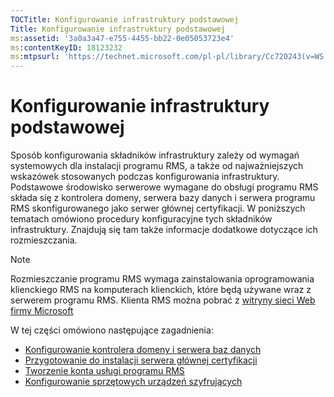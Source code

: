 ```yaml
---
TOCTitle: Konfigurowanie infrastruktury podstawowej
Title: Konfigurowanie infrastruktury podstawowej
ms:assetid: '3a0a3a47-e755-4455-bb22-0e05053723e4'
ms:contentKeyID: 18123232
ms:mtpsurl: 'https://technet.microsoft.com/pl-pl/library/Cc720243(v=WS.10)'
---
```


Konfigurowanie infrastruktury podstawowej
=========================================

Sposób konfigurowania składników infrastruktury zależy od wymagań systemowych dla instalacji programu RMS, a także od najważniejszych wskazówek stosowanych podczas konfigurowania infrastruktury. Podstawowe środowisko serwerowe wymagane do obsługi programu RMS składa się z kontrolera domeny, serwera bazy danych i serwera programu RMS skonfigurowanego jako serwer głównej certyfikacji. W poniższych tematach omówiono procedury konfiguracyjne tych składników infrastruktury. Znajdują się tam także informacje dodatkowe dotyczące ich rozmieszczania.

> [!note]  
> Rozmieszczanie programu RMS wymaga zainstalowania oprogramowania klienckiego RMS na komputerach klienckich, które będą używane wraz z serwerem programu RMS. Klienta RMS można pobrać z [witryny sieci Web firmy Microsoft](http://go.microsoft.com/fwlink/?linkid=18134%20.) 

W tej części omówiono następujące zagadnienia:

-   [Konfigurowanie kontrolera domeny i serwera baz danych](https://technet.microsoft.com/d20f8305-9f9e-4760-bfbf-82824db60d1f)
-   [Przygotowanie do instalacji serwera głównej certyfikacji](https://technet.microsoft.com/ed51605e-8b17-4155-8d83-f6777f499b7b)
-   [Tworzenie konta usługi programu RMS](https://technet.microsoft.com/6eb38729-f0f0-431a-bc8c-17102cf175d8)
-   [Konfigurowanie sprzętowych urządzeń szyfrujących](https://technet.microsoft.com/3a35a8ea-696c-4005-9892-cac6e773497a)
